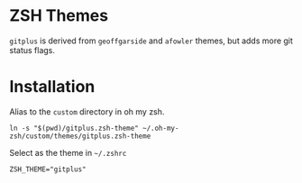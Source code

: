 # ZSH Themes

`gitplus` is derived from `geoffgarside` and `afowler` themes, but adds more git status flags. 


# Installation

Alias to the `custom` directory in oh my zsh. 

```
ln -s "$(pwd)/gitplus.zsh-theme" ~/.oh-my-zsh/custom/themes/gitplus.zsh-theme
```

Select as the theme in `~/.zshrc` 
```
ZSH_THEME="gitplus"
```

